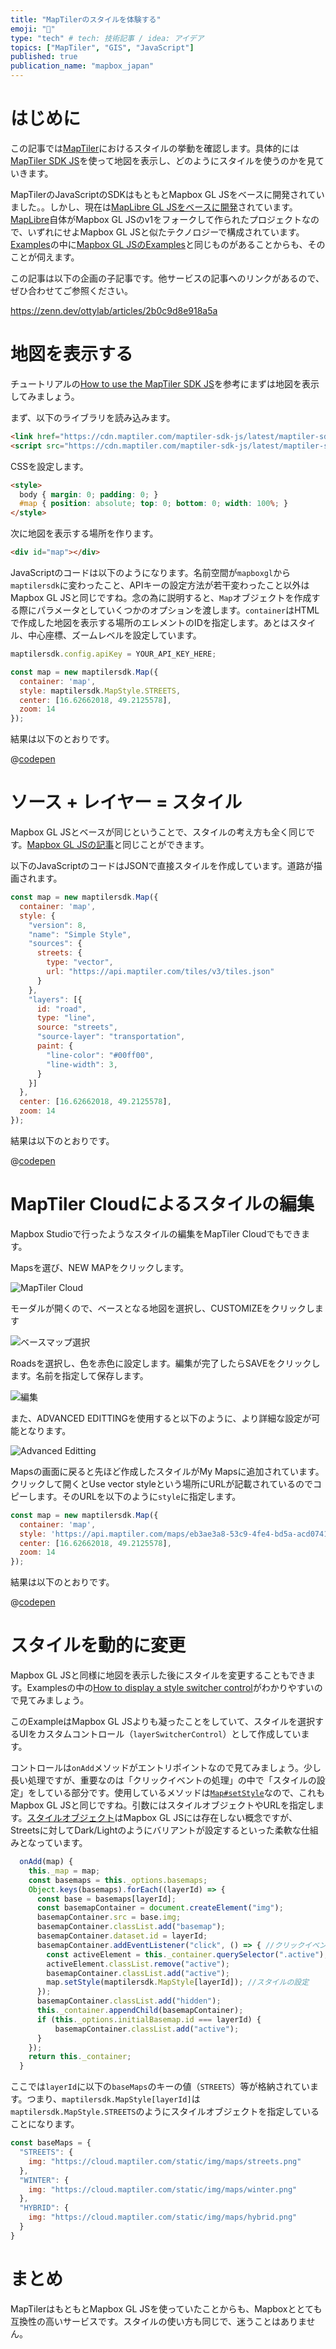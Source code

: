 ```yaml
---
title: "MapTilerのスタイルを体験する"
emoji: "👻"
type: "tech" # tech: 技術記事 / idea: アイデア
topics: ["MapTiler", "GIS", "JavaScript"]
published: true
publication_name: "mapbox_japan"
---
```


# はじめに

この記事では[MapTiler](https://www.maptiler.com/)におけるスタイルの挙動を確認します。具体的には[MapTiler SDK JS](https://docs.maptiler.com/sdk-js/)を使って地図を表示し、どのようにスタイルを使うのかを見ていきます。

MapTilerのJavaScriptのSDKはもともとMapbox GL JSをベースに開発されていました。。しかし、現在は[MapLibre GL JSをベースに開発](https://github.com/maptiler/maptiler-sdk-js)されています。[MapLibre](https://github.com/maplibre/maplibre-gl-js)自体がMapbox GL JSのv1をフォークして作られたプロジェクトなので、いずれにせよMapbox GL JSと似たテクノロジーで構成されています。[Examples](https://docs.maptiler.com/sdk-js/examples/)の中に[Mapbox GL JSのExamples](https://docs.mapbox.com/mapbox-gl-js/example/)と同じものがあることからも、そのことが伺えます。

この記事は以下の企画の子記事です。他サービスの記事へのリンクがあるので、ぜひ合わせてご参照ください。

https://zenn.dev/ottylab/articles/2b0c9d8e918a5a


# 地図を表示する
チュートリアルの[How to use the MapTiler SDK JS](https://docs.maptiler.com/sdk-js/examples/how-to-use/)を参考にまずは地図を表示してみましょう。

まず、以下のライブラリを読み込みます。

```html
<link href="https://cdn.maptiler.com/maptiler-sdk-js/latest/maptiler-sdk.css" rel="stylesheet" />
<script src="https://cdn.maptiler.com/maptiler-sdk-js/latest/maptiler-sdk.umd.min.js"></script>
```

CSSを設定します。

```html
<style>
  body { margin: 0; padding: 0; }
  #map { position: absolute; top: 0; bottom: 0; width: 100%; }
</style>
```

次に地図を表示する場所を作ります。

```html
<div id="map"></div>
```

JavaScriptのコードは以下のようになります。名前空間が`mapboxgl`から`maptilersdk`に変わったこと、APIキーの設定方法が若干変わったこと以外はMapbox GL JSと同じですね。念の為に説明すると、`Map`オブジェクトを作成する際にパラメータとしていくつかのオプションを渡します。`container`はHTMLで作成した地図を表示する場所のエレメントのIDを指定します。あとはスタイル、中心座標、ズームレベルを設定しています。

```JavaScript
maptilersdk.config.apiKey = YOUR_API_KEY_HERE;

const map = new maptilersdk.Map({
  container: 'map',
  style: maptilersdk.MapStyle.STREETS,
  center: [16.62662018, 49.2125578],
  zoom: 14
});
```

結果は以下のとおりです。

@[codepen](https://codepen.io/OttyLab/pen/VwEjWZw)


# ソース + レイヤー = スタイル

Mapbox GL JSとベースが同じということで、スタイルの考え方も全く同じです。[Mapbox GL JSの記事](https://zenn.dev/ottylab/articles/28e581db08ca16/)と同じことができます。

以下のJavaScriptのコードはJSONで直接スタイルを作成しています。道路が描画されます。

```JavaScript
const map = new maptilersdk.Map({
  container: 'map',
  style: {
    "version": 8,
    "name": "Simple Style",
    "sources": {
      streets: {
        type: "vector",
        url: "https://api.maptiler.com/tiles/v3/tiles.json"
      }
    },
    "layers": [{
      id: "road",
      type: "line",
      source: "streets",
      "source-layer": "transportation",
      paint: {
        "line-color": "#00ff00",
        "line-width": 3,
      }
    }]
  },
  center: [16.62662018, 49.2125578],
  zoom: 14
});
```

結果は以下のとおりです。

@[codepen](https://codepen.io/OttyLab/pen/ExdyXvB)


# MapTiler Cloudによるスタイルの編集

Mapbox Studioで行ったようなスタイルの編集をMapTiler Cloudでもできます。

Mapsを選び、NEW MAPをクリックします。

![MapTiler Cloud](/images/articles/d99e11d8fa07be/maptiler_cloud_00.png)

モーダルが開くので、ベースとなる地図を選択し、CUSTOMIZEをクリックします

![ベースマップ選択](/images/articles/d99e11d8fa07be/maptiler_cloud_01.png)

Roadsを選択し、色を赤色に設定します。編集が完了したらSAVEをクリックします。名前を指定して保存します。

![編集](/images/articles/d99e11d8fa07be/maptiler_cloud_02.png)

また、ADVANCED EDITTINGを使用すると以下のように、より詳細な設定が可能となります。

![Advanced Editting](/images/articles/d99e11d8fa07be/maptiler_cloud_03.png)

Mapsの画面に戻ると先ほど作成したスタイルがMy Mapsに追加されています。クリックして開くとUse vector styleという場所にURLが記載されているのでコピーします。そのURLを以下のように`style`に指定します。

```JavaScript
const map = new maptilersdk.Map({
  container: 'map',
  style: 'https://api.maptiler.com/maps/eb3ae3a8-53c9-4fe4-bd5a-acd0741b46d0/style.json?key=YOUR_API_KEY_HERE',
  center: [16.62662018, 49.2125578],
  zoom: 14
});

```

結果は以下のとおりです。

@[codepen](https://codepen.io/OttyLab/pen/bGmerEm)

# スタイルを動的に変更

Mapbox GL JSと同様に地図を表示した後にスタイルを変更することもできます。Examplesの中の[How to display a style switcher control](https://docs.maptiler.com/sdk-js/examples/control-style-switcher/)がわかりやすいので見てみましょう。

このExampleはMapbox GL JSよりも凝ったことをしていて、スタイルを選択するUIをカスタムコントロール（`layerSwitcherControl`）として作成しています。

コントロールは`onAdd`メソッドがエントリポイントなので見てみましょう。少し長い処理ですが、重要なのは「クリックイベントの処理」の中で「スタイルの設定」をしている部分です。使用しているメソッドは[`Map#setStyle`](https://docs.maptiler.com/sdk-js/api/map/#map#setstyle)なので、これもMapbox GL JSと同じですね。引数にはスタイルオブジェクトやURLを指定します。[スタイルオブジェクト](https://docs.maptiler.com/sdk-js/api/map-styles/#mapstylelist)はMapbox GL JSには存在しない概念ですが、Streetsに対してDark/Lightのようにバリアントが設定するといった柔軟な仕組みとなっています。

```JavaScript
  onAdd(map) {
    this._map = map;
    const basemaps = this._options.basemaps;
    Object.keys(basemaps).forEach((layerId) => {
      const base = basemaps[layerId];
      const basemapContainer = document.createElement("img");
      basemapContainer.src = base.img;
      basemapContainer.classList.add("basemap");
      basemapContainer.dataset.id = layerId;
      basemapContainer.addEventListener("click", () => { //クリックイベントの処理
        const activeElement = this._container.querySelector(".active");
        activeElement.classList.remove("active");
        basemapContainer.classList.add("active");
        map.setStyle(maptilersdk.MapStyle[layerId]); //スタイルの設定
      });
      basemapContainer.classList.add("hidden");
      this._container.appendChild(basemapContainer);
      if (this._options.initialBasemap.id === layerId) {
          basemapContainer.classList.add("active");
      }
    });
    return this._container;
  }
```

ここでは`layerId`に以下の`baseMaps`のキーの値（`STREETS`）等が格納されています。つまり、`maptilersdk.MapStyle[layerId]`は`maptilersdk.MapStyle.STREETS`のようにスタイルオブジェクトを指定していることになります。

```JavaScript
const baseMaps = {
  "STREETS": {
    img: "https://cloud.maptiler.com/static/img/maps/streets.png"
  },
  "WINTER": {
    img: "https://cloud.maptiler.com/static/img/maps/winter.png"
  },
  "HYBRID": {
    img: "https://cloud.maptiler.com/static/img/maps/hybrid.png"
  }
}
```

# まとめ

MapTilerはもともとMapbox GL JSを使っていたことからも、Mapboxととても互換性の高いサービスです。スタイルの使い方も同じで、迷うことはありません。
